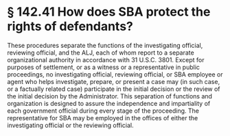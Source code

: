# § 142.41   How does SBA protect the rights of defendants?

These procedures separate the functions of the investigating official, reviewing official, and the ALJ, each of whom report to a separate organizational authority in accordance with 31 U.S.C. 3801. Except for purposes of settlement, or as a witness or a representative in public proceedings, no investigating official, reviewing official, or SBA employee or agent who helps investigate, prepare, or present a case may (in such case, or a factually related case) participate in the initial decision or the review of the initial decision by the Administrator. This separation of functions and organization is designed to assure the independence and impartiality of each government official during every stage of the proceeding. The representative for SBA may be employed in the offices of either the investigating official or the reviewing official. 




